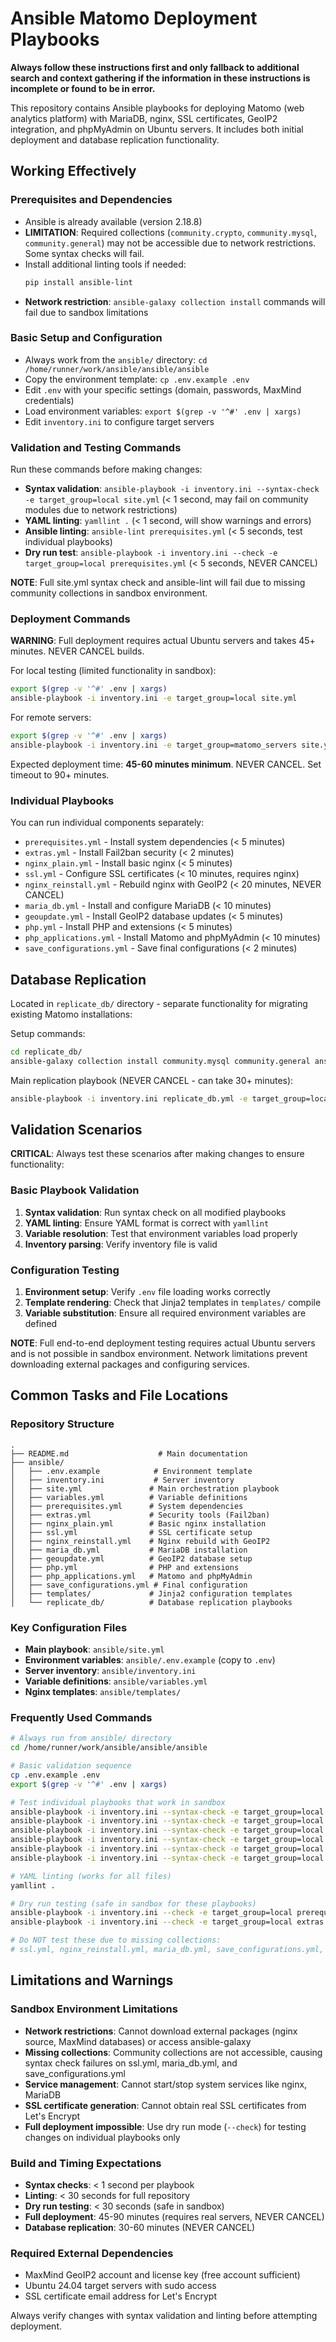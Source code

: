 # Ansible Matomo Deployment Playbooks

**Always follow these instructions first and only fallback to additional search and context gathering if the information in these instructions is incomplete or found to be in error.**

This repository contains Ansible playbooks for deploying Matomo (web analytics platform) with MariaDB, nginx, SSL certificates, GeoIP2 integration, and phpMyAdmin on Ubuntu servers. It includes both initial deployment and database replication functionality.

## Working Effectively

### Prerequisites and Dependencies
- Ansible is already available (version 2.18.8) 
- **LIMITATION**: Required collections (`community.crypto`, `community.mysql`, `community.general`) may not be accessible due to network restrictions. Some syntax checks will fail.
- Install additional linting tools if needed:
  ```bash
  pip install ansible-lint
  ```
- **Network restriction**: `ansible-galaxy collection install` commands will fail due to sandbox limitations

### Basic Setup and Configuration
- Always work from the `ansible/` directory: `cd /home/runner/work/ansible/ansible/ansible`
- Copy the environment template: `cp .env.example .env`
- Edit `.env` with your specific settings (domain, passwords, MaxMind credentials)
- Load environment variables: `export $(grep -v '^#' .env | xargs)`
- Edit `inventory.ini` to configure target servers

### Validation and Testing Commands
Run these commands before making changes:
- **Syntax validation**: `ansible-playbook -i inventory.ini --syntax-check -e target_group=local site.yml` (< 1 second, may fail on community modules due to network restrictions)
- **YAML linting**: `yamllint .` (< 1 second, will show warnings and errors) 
- **Ansible linting**: `ansible-lint prerequisites.yml` (< 5 seconds, test individual playbooks)
- **Dry run test**: `ansible-playbook -i inventory.ini --check -e target_group=local prerequisites.yml` (< 5 seconds, NEVER CANCEL)

**NOTE**: Full site.yml syntax check and ansible-lint will fail due to missing community collections in sandbox environment.

### Deployment Commands
**WARNING**: Full deployment requires actual Ubuntu servers and takes 45+ minutes. NEVER CANCEL builds.

For local testing (limited functionality in sandbox):
```bash
export $(grep -v '^#' .env | xargs)
ansible-playbook -i inventory.ini -e target_group=local site.yml
```

For remote servers:
```bash
export $(grep -v '^#' .env | xargs) 
ansible-playbook -i inventory.ini -e target_group=matomo_servers site.yml
```

Expected deployment time: **45-60 minutes minimum**. NEVER CANCEL. Set timeout to 90+ minutes.

### Individual Playbooks
You can run individual components separately:
- `prerequisites.yml` - Install system dependencies (< 5 minutes)
- `extras.yml` - Install Fail2ban security (< 2 minutes) 
- `nginx_plain.yml` - Install basic nginx (< 5 minutes)
- `ssl.yml` - Configure SSL certificates (< 10 minutes, requires nginx)
- `nginx_reinstall.yml` - Rebuild nginx with GeoIP2 (< 20 minutes, NEVER CANCEL)
- `maria_db.yml` - Install and configure MariaDB (< 10 minutes)
- `geoupdate.yml` - Install GeoIP2 database updates (< 5 minutes)
- `php.yml` - Install PHP and extensions (< 5 minutes)
- `php_applications.yml` - Install Matomo and phpMyAdmin (< 10 minutes)
- `save_configurations.yml` - Save final configurations (< 2 minutes)

## Database Replication
Located in `replicate_db/` directory - separate functionality for migrating existing Matomo installations:

Setup commands:
```bash
cd replicate_db/
ansible-galaxy collection install community.mysql community.general ansible.posix
```

Main replication playbook (NEVER CANCEL - can take 30+ minutes):
```bash
ansible-playbook -i inventory.ini replicate_db.yml -e target_group=local
```

## Validation Scenarios

**CRITICAL**: Always test these scenarios after making changes to ensure functionality:

### Basic Playbook Validation
1. **Syntax validation**: Run syntax check on all modified playbooks
2. **YAML linting**: Ensure YAML format is correct with `yamllint`
3. **Variable resolution**: Test that environment variables load properly
4. **Inventory parsing**: Verify inventory file is valid

### Configuration Testing  
1. **Environment setup**: Verify `.env` file loading works correctly
2. **Template rendering**: Check that Jinja2 templates in `templates/` compile
3. **Variable substitution**: Ensure all required environment variables are defined

**NOTE**: Full end-to-end deployment testing requires actual Ubuntu servers and is not possible in sandbox environment. Network limitations prevent downloading external packages and configuring services.

## Common Tasks and File Locations

### Repository Structure
```
.
├── README.md                    # Main documentation
├── ansible/
│   ├── .env.example            # Environment template  
│   ├── inventory.ini           # Server inventory
│   ├── site.yml               # Main orchestration playbook
│   ├── variables.yml          # Variable definitions
│   ├── prerequisites.yml      # System dependencies
│   ├── extras.yml             # Security tools (Fail2ban)
│   ├── nginx_plain.yml        # Basic nginx installation
│   ├── ssl.yml                # SSL certificate setup
│   ├── nginx_reinstall.yml    # Nginx rebuild with GeoIP2
│   ├── maria_db.yml           # MariaDB installation
│   ├── geoupdate.yml          # GeoIP2 database setup
│   ├── php.yml                # PHP and extensions
│   ├── php_applications.yml   # Matomo and phpMyAdmin
│   ├── save_configurations.yml # Final configuration
│   ├── templates/             # Jinja2 configuration templates
│   └── replicate_db/          # Database replication playbooks
```

### Key Configuration Files
- **Main playbook**: `ansible/site.yml` 
- **Environment variables**: `ansible/.env.example` (copy to `.env`)
- **Server inventory**: `ansible/inventory.ini`
- **Variable definitions**: `ansible/variables.yml`
- **Nginx templates**: `ansible/templates/`

### Frequently Used Commands
```bash
# Always run from ansible/ directory
cd /home/runner/work/ansible/ansible/ansible

# Basic validation sequence
cp .env.example .env
export $(grep -v '^#' .env | xargs)

# Test individual playbooks that work in sandbox
ansible-playbook -i inventory.ini --syntax-check -e target_group=local prerequisites.yml
ansible-playbook -i inventory.ini --syntax-check -e target_group=local extras.yml  
ansible-playbook -i inventory.ini --syntax-check -e target_group=local nginx_plain.yml
ansible-playbook -i inventory.ini --syntax-check -e target_group=local geoupdate.yml
ansible-playbook -i inventory.ini --syntax-check -e target_group=local php.yml
ansible-playbook -i inventory.ini --syntax-check -e target_group=local php_applications.yml

# YAML linting (works for all files)
yamllint .

# Dry run testing (safe in sandbox for these playbooks)
ansible-playbook -i inventory.ini --check -e target_group=local prerequisites.yml
ansible-playbook -i inventory.ini --check -e target_group=local extras.yml

# Do NOT test these due to missing collections:
# ssl.yml, nginx_reinstall.yml, maria_db.yml, save_configurations.yml, site.yml
```

## Limitations and Warnings

### Sandbox Environment Limitations
- **Network restrictions**: Cannot download external packages (nginx source, MaxMind databases) or access ansible-galaxy
- **Missing collections**: Community collections are not accessible, causing syntax check failures on ssl.yml, maria_db.yml, and save_configurations.yml
- **Service management**: Cannot start/stop system services like nginx, MariaDB
- **SSL certificate generation**: Cannot obtain real SSL certificates from Let's Encrypt
- **Full deployment impossible**: Use dry run mode (`--check`) for testing changes on individual playbooks only

### Build and Timing Expectations  
- **Syntax checks**: < 1 second per playbook
- **Linting**: < 30 seconds for full repository
- **Dry run testing**: < 30 seconds (safe in sandbox)
- **Full deployment**: 45-90 minutes (requires real servers, NEVER CANCEL)
- **Database replication**: 30-60 minutes (NEVER CANCEL)

### Required External Dependencies
- MaxMind GeoIP2 account and license key (free account sufficient)
- Ubuntu 24.04 target servers with sudo access
- SSL certificate email address for Let's Encrypt

Always verify changes with syntax validation and linting before attempting deployment.